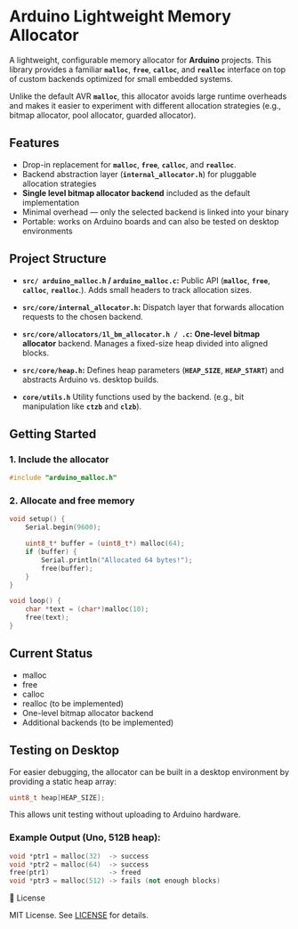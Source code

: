 # Arduino Lightweight Memory Allocator

A lightweight, configurable memory allocator for **Arduino** projects.
This library provides a familiar **`malloc`**, **`free`**, **`calloc`**, and **`realloc`** interface on top of custom backends optimized for small embedded systems.

Unlike the default AVR **`malloc`**, this allocator avoids large runtime overheads and makes it easier to experiment with different allocation strategies (e.g., bitmap allocator, pool allocator, guarded allocator).

## Features
- Drop-in replacement for **`malloc`**, **`free`**, **`calloc`**, and **`realloc`**.
- Backend abstraction layer (**`internal_allocator.h`**) for pluggable allocation strategies
- **Single level bitmap allocator backend** included as the default implementation
- Minimal overhead — only the selected backend is linked into your binary
- Portable: works on Arduino boards and can also be tested on desktop environments

## Project Structure

- **`src/ arduino_malloc.h` / `arduino_malloc.c`:**
Public API (**`malloc`**, **`free`**, **`calloc`**, **`realloc`**.). Adds small headers to track allocation sizes.

- **`src/core/internal_allocator.h`:** Dispatch layer that forwards allocation requests to the chosen backend.

- **`src/core/allocators/1l_bm_allocator.h / .c`:**
**One-level bitmap allocator** backend. Manages a fixed-size heap divided into aligned blocks.

- **`src/core/heap.h`:**
Defines heap parameters (**`HEAP_SIZE`**, **`HEAP_START`**) and abstracts Arduino vs. desktop builds.

- **`core/utils.h`**
Utility functions used by the backend. (e.g., bit manipulation like **`ctzb`** and **`clzb`**).

## Getting Started
### 1. Include the allocator
```cpp
#include "arduino_malloc.h"
```
### 2. Allocate and free memory
```cpp
void setup() {
    Serial.begin(9600);

    uint8_t* buffer = (uint8_t*) malloc(64);
    if (buffer) {
        Serial.println("Allocated 64 bytes!");
        free(buffer);
    }
}

void loop() {
    char *text = (char*)malloc(10);
    free(text);
}
```


## Current Status
- malloc
- free
- calloc
- realloc (to be implemented)
- One-level bitmap allocator backend
- Additional backends (to be implemented)

## Testing on Desktop

For easier debugging, the allocator can be built in a desktop environment by providing a static heap array:
```cpp
uint8_t heap[HEAP_SIZE];
```

This allows unit testing without uploading to Arduino hardware.

### Example Output (Uno, 512B heap):
```cpp
void *ptr1 = malloc(32)  -> success
void *ptr2 = malloc(64)  -> success
free(ptr1)               -> freed
void *ptr3 = malloc(512) -> fails (not enough blocks)
```
📜 License

MIT License. See [LICENSE](LICENSE) for details.